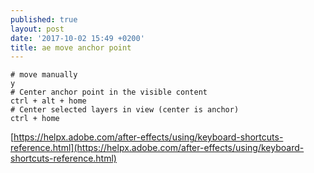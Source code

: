 ```yaml
---
published: true
layout: post
date: '2017-10-02 15:49 +0200'
title: ae move anchor point
---
```

    # move manually
    y
    # Center anchor point in the visible content
    ctrl + alt + home
    # Center selected layers in view (center is anchor)
    ctrl + home
    
[https://helpx.adobe.com/after-effects/using/keyboard-shortcuts-reference.html](https://helpx.adobe.com/after-effects/using/keyboard-shortcuts-reference.html)